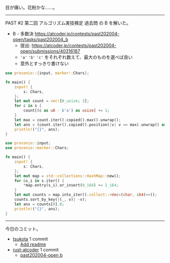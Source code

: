 目が痛い。花粉かな……。

---

PAST #2 第二回 アルゴリズム実技検定 過去問 の B を解いた。

- B - 多数決
  <https://atcoder.jp/contests/past202004-open/tasks/past202004_b>
  - 提出: <https://atcoder.jp/contests/past202004-open/submissions/40316187>
  - `'a'` `'b'` `'c'` をそれぞれ数えて、最大のものを選べば良い
  - 意外とすっきり書けない

```rust
use proconio::{input, marker::Chars};

fn main() {
    input! {
        s: Chars,
    };
    let mut count = vec![0_usize; 3];
    for c in s {
        count[(c as u8 - b'a') as usize] += 1;
    }
    let max = count.iter().copied().max().unwrap();
    let ans = (count.iter().copied().position(|v| v == max).unwrap() as u8 + b'a') as char;
    println!("{}", ans);
}
```

```rust
use proconio::input;
use proconio::marker::Chars;

fn main() {
    input! {
        s: Chars,
    };
    let mut map = std::collections::HashMap::new();
    for &s_i in s.iter() {
        *map.entry(s_i).or_insert(0_i64) += 1_i64;
    }
    let mut counts = map.into_iter().collect::<Vec<(char, i64)>>();
    counts.sort_by_key(|(_, v)| -v);
    let ans = counts[0].0;
    println!("{}", ans);
}
```

---

今日のコミット。

- [tsukota](https://github.com/bouzuya/tsukota) 1 commit
  - [Add readme](https://github.com/bouzuya/tsukota/commit/2e55739555f96b1ae27f166e0e6c30acd7028c27)
- [rust-atcoder](https://github.com/bouzuya/rust-atcoder) 1 commit
  - [past202004-open b](https://github.com/bouzuya/rust-atcoder/commit/60072902a05d515260290f2b0df3e8f17355df5d)
